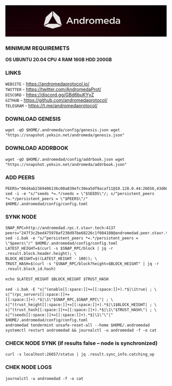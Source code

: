 <img src="https://github.com/RedFoxAT/Andromeda/blob/main/andromeda_logo.png" width="1150" alt="" />

### MINIMUM REQUIREMETS

**OS UBUNTU 20.04 CPU 4 RAM 16GB HDD 200GB**

### LINKS
```WEBSITE``` - https://andromedaprotocol.io/ <br>
```TWITTER``` - https://twitter.com/AndromedaProt/ <br>
```DISCORD``` - https://discord.gg/GBd6buKYyZ <br>
```GITHUB``` - https://github.com/andromedaprotocol/ <br>
```TELEGRAM``` - https://t.me/andromedaprotocol/ <br>

### DOWNLOAD GENESIS
```
wget -qO $HOME/.andromeda/config/genesis.json wget "https://snapshot.yeksin.net/andromeda/genesis.json"
```
### DOWNLOAD ADDRBOOK
```
wget -qO $HOME/.andromedad/config/addrbook.json wget "https://snapshot.yeksin.net/andromeda/addrbook.json"
```
### ADD PEERS
```
PEERS="06d4ab2369406136c00a839efc30ea5df9acaf11@10.128.0.44:26656,43d667323445c8f4d450d5d5352f499fa04839a8@192.168.0.237:26656,29a9c5bfb54343d25c89d7119fade8b18201c503@192.168.101.79:26656,6006190d5a3a9686bbcce26abc79c7f3f868f43a@37.252.184.230:26656"
sed -i -e "s/^seeds *=.*/seeds = \"$SEEDS\"/; s/^persistent_peers *=.*/persistent_peers = \"$PEERS\"/" $HOME/.andromedad/config/config.toml
```
### SYNK NODE
```
SNAP_RPC=http://andromedad.rpc.t.stavr.tech:4137
peers="247f3c2bed475978af238d97be68226c1f084180@andromedad.peer.stavr.tech:4376"
sed -i.bak -e "s/^persistent_peers *=.*/persistent_peers = \"$peers\"/" $HOME/.andromedad/config/config.toml
LATEST_HEIGHT=$(curl -s $SNAP_RPC/block | jq -r .result.block.header.height); \
BLOCK_HEIGHT=$((LATEST_HEIGHT - 100)); \
TRUST_HASH=$(curl -s "$SNAP_RPC/block?height=$BLOCK_HEIGHT" | jq -r .result.block_id.hash)

echo $LATEST_HEIGHT $BLOCK_HEIGHT $TRUST_HASH

sed -i.bak -E "s|^(enable[[:space:]]+=[[:space:]]+).*$|\1true| ; \
s|^(rpc_servers[[:space:]]+=[[:space:]]+).*$|\1\"$SNAP_RPC,$SNAP_RPC\"| ; \
s|^(trust_height[[:space:]]+=[[:space:]]+).*$|\1$BLOCK_HEIGHT| ; \
s|^(trust_hash[[:space:]]+=[[:space:]]+).*$|\1\"$TRUST_HASH\"| ; \
s|^(seeds[[:space:]]+=[[:space:]]+).*$|\1\"\"|" $HOME/.andromedad/config/config.toml
andromedad tendermint unsafe-reset-all --home $HOME/.andromedad
systemctl restart andromedad && journalctl -u andromedad -f -o cat
```
### CHECK NODE SYNK (if results false – node is synchronized)
```
curl -s localhost:26657/status | jq .result.sync_info.catching_up
```

### CHEK NODE LOGS
```
journalctl -u andromedad -f -o cat
```
